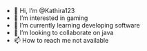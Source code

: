 - 👋 Hi, I’m @Kathira123
- 👀 I’m interested in gaming
- 🌱 I’m currently learning developing software
- 💞️ I’m looking to collaborate on java
- 📫 How to reach me not available

<!---
Kathira123/Kathira123 is a ✨ special ✨ repository because its `README.md` (this file) appears on your GitHub profile.
You can click the Preview link to take a look at your changes.
--->
